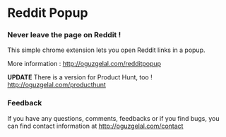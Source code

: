 Reddit Popup
========

### Never leave the page on Reddit !

This simple chrome extension lets you open Reddit links in a popup.

More information : http://oguzgelal.com/redditpopup

**UPDATE** There is a version for Product Hunt, too ! http://oguzgelal.com/producthunt

### Feedback

If you have any questions, comments, feedbacks or if you find bugs, you can find contact information at http://oguzgelal.com/contact